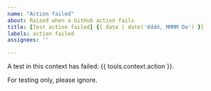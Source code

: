 ```yaml
---
name: "Action failed"
about: Raised when a GitHub action fails
title: [Test action failed] {{ date | date('dddd, MMMM Do') }}
labels: action failed
assignees: ''

---
```


A test in this context has failed: {{ tools.context.action }}.

For testing only, please ignore.
